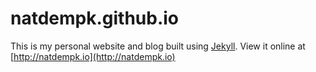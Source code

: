 # natdempk.github.io

This is my personal website and blog built using [Jekyll](https://jekyllrb.com/). View it online at [http://natdempk.io](http://natdempk.io)
